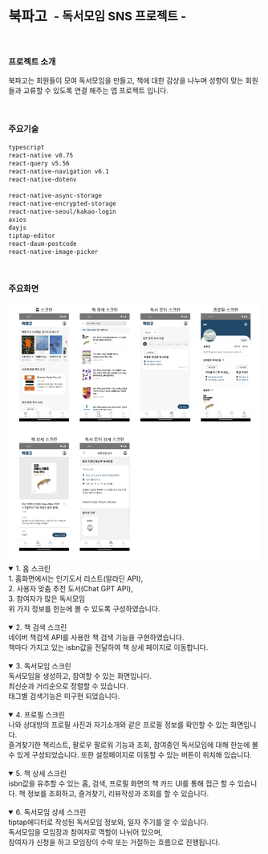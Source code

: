 <h1 style="display:flex; align-items:center;">북파고 &nbsp;<sub>- 독서모임 SNS 프로젝트 -</sub></h1>

<br/>

### 프로젝트 소개

북파고는 회원들이 모여 독서모임을 만들고, 책에 대한 감상을 나누며 성향이 맞는 회원들과 교류할 수 있도록 연결 해주는 앱 프로젝트 입니다.

<br/>

### 주요기술

```
typescript
react-native v0.75
react-query v5.56
react-native-navigation v6.1
react-native-dotenv

react-native-async-storage
react-native-encrypted-storage
react-native-seoul/kakao-login
axios
dayjs
tiptap-editor
react-daum-postcode
react-native-image-picker
```

<br/>

### 주요화면

<img src="https://github.com/InvincibleDevelopers/bookpago-app/blob/main/docs/%EC%A3%BC%EC%9A%94%ED%99%94%EB%A9%B4.png?raw=true"/>

<br/>

<details open>
  <summary>1. 홈 스크린</summary>
  <desc>
    1. 홈화면에서는 인기도서 리스트(알라딘 API),
    <br />
    2. 사용자 맞춤 추천 도서(Chat GPT API), 
    <br />
    3. 참여자가 많은 독서모임
    <br />
    위 가지 정보를 한눈에 볼 수 있도록 구성하였습니다.
  </desc>
</details>

<br/>

<details open>
  <summary>2. 책 검색 스크린</summary>
  <desc>
    네이버 책검색 API를 사용한 책 검색 기능을 구현하였습니다.<br />
    책마다 가지고 있는 isbn값을 전달하여 책 상세 페이지로 이동합니다.
  </desc>
</details>

<br/>

<details open>
  <summary>3. 독서모임 스크린</summary>
  <desc>
    독서모임을 생성하고, 참여할 수 있는 화면입니다.<br />
    최신순과 거리순으로 정렬할 수 있습니다.<br />
    태그별 검색기능은 미구현 되었습니다.
  </desc>
</details>

<br/>

<details open>
  <summary>4. 프로필 스크린</summary>
  <desc>
    나와 상대방의 프로필 사진과 자기소개와 같은 프로필 정보를 확인할 수 있는 화면입니다.<br />
    즐겨찾기한 책리스트, 팔로우 팔로워 기능과 조회, 참여중인 독서모임에 대해 한눈에 볼 수 있게 구성되었습니다.
    또한 설정페이지로 이동할 수 있는 버튼이 위치해 있습니다.
  </desc>
</details>

<br/>

<details open>
  <summary>5. 책 상세 스크린</summary>
  <desc>
    isbn값을 유추할 수 있는 홈, 검색, 프로필 화면의 책 카드 UI를 통해 접근 할 수 있습니다.
    책 정보를 조회하고, 즐겨찾기, 리뷰작성과 조회를 할 수 있습니다.
  </desc>
</details>

<br/>

<details open>
  <summary>6. 독서모임 상세 스크린</summary>
  <desc>
    tiptap에디터로 작성된 독서모임 정보와, 일자 주기를 알 수 있습니다.<br />
    독서모임을 모임장과 참여자로 역할이 나뉘어 있으며,<br />
    참여자가 신청을 하고 모임장이 수락 또는 거절하는 흐름으로 진행됩니다.
  </desc>
</details>
